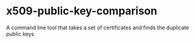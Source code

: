 # x509-public-key-comparison
A command line tool that takes a set of certificates and finds the duplicate public keys
